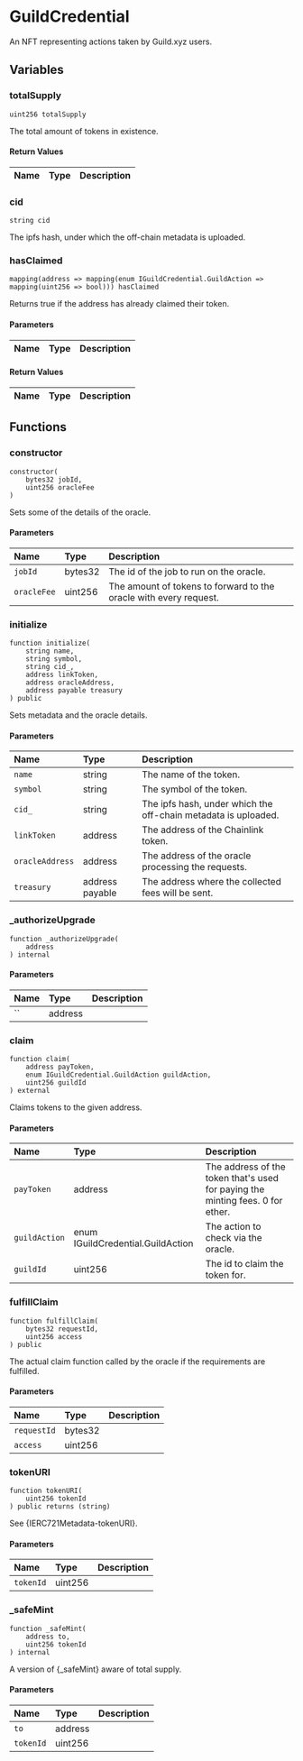 # GuildCredential

An NFT representing actions taken by Guild.xyz users.

## Variables

### totalSupply

```solidity
uint256 totalSupply
```

The total amount of tokens in existence.

#### Return Values

| Name | Type | Description |
| ---- | ---- | ----------- |

### cid

```solidity
string cid
```

The ipfs hash, under which the off-chain metadata is uploaded.

### hasClaimed

```solidity
mapping(address => mapping(enum IGuildCredential.GuildAction => mapping(uint256 => bool))) hasClaimed
```

Returns true if the address has already claimed their token.

#### Parameters

| Name | Type | Description |
| ---- | ---- | ----------- |

#### Return Values

| Name | Type | Description |
| ---- | ---- | ----------- |

## Functions

### constructor

```solidity
constructor(
    bytes32 jobId,
    uint256 oracleFee
) 
```

Sets some of the details of the oracle.

#### Parameters

| Name | Type | Description |
| :--- | :--- | :---------- |
| `jobId` | bytes32 | The id of the job to run on the oracle. |
| `oracleFee` | uint256 | The amount of tokens to forward to the oracle with every request. |

### initialize

```solidity
function initialize(
    string name,
    string symbol,
    string cid_,
    address linkToken,
    address oracleAddress,
    address payable treasury
) public
```

Sets metadata and the oracle details.

#### Parameters

| Name | Type | Description |
| :--- | :--- | :---------- |
| `name` | string | The name of the token. |
| `symbol` | string | The symbol of the token. |
| `cid_` | string | The ipfs hash, under which the off-chain metadata is uploaded. |
| `linkToken` | address | The address of the Chainlink token. |
| `oracleAddress` | address | The address of the oracle processing the requests. |
| `treasury` | address payable | The address where the collected fees will be sent. |

### _authorizeUpgrade

```solidity
function _authorizeUpgrade(
    address 
) internal
```

#### Parameters

| Name | Type | Description |
| :--- | :--- | :---------- |
| `` | address |  |

### claim

```solidity
function claim(
    address payToken,
    enum IGuildCredential.GuildAction guildAction,
    uint256 guildId
) external
```

Claims tokens to the given address.

#### Parameters

| Name | Type | Description |
| :--- | :--- | :---------- |
| `payToken` | address | The address of the token that's used for paying the minting fees. 0 for ether. |
| `guildAction` | enum IGuildCredential.GuildAction | The action to check via the oracle. |
| `guildId` | uint256 | The id to claim the token for. |

### fulfillClaim

```solidity
function fulfillClaim(
    bytes32 requestId,
    uint256 access
) public
```

The actual claim function called by the oracle if the requirements are fulfilled.

#### Parameters

| Name | Type | Description |
| :--- | :--- | :---------- |
| `requestId` | bytes32 |  |
| `access` | uint256 |  |

### tokenURI

```solidity
function tokenURI(
    uint256 tokenId
) public returns (string)
```

See {IERC721Metadata-tokenURI}.

#### Parameters

| Name | Type | Description |
| :--- | :--- | :---------- |
| `tokenId` | uint256 |  |

### _safeMint

```solidity
function _safeMint(
    address to,
    uint256 tokenId
) internal
```

A version of {_safeMint} aware of total supply.

#### Parameters

| Name | Type | Description |
| :--- | :--- | :---------- |
| `to` | address |  |
| `tokenId` | uint256 |  |

